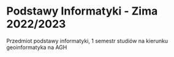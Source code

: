 # Podstawy Informatyki - Zima 2022/2023

Przedmiot podstawy informatyki, 1 semestr studiów
na kierunku geoinformatyka na AGH
